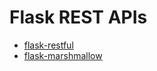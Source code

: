 # Flask REST APIs

* [flask-restful](./flask-restful.md)
* [flask-marshmallow](./flask-marshmallow.md)
